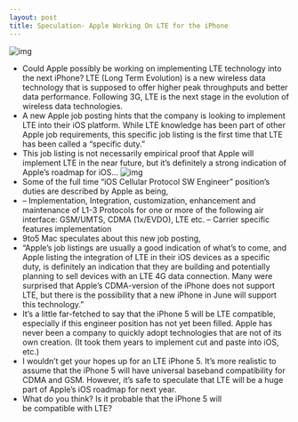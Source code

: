 ```yaml
---
layout: post
title: Speculation- Apple Working On LTE for the iPhone
---
```

![img](http://media.idownloadblog.com/wp-content/uploads/2011/02/LTE-Logo-e1296664920682.jpeg)
* Could Apple possibly be working on implementing LTE technology into the next iPhone? LTE (Long Term Evolution) is a new wireless data technology that is supposed to offer higher peak throughputs and better data performance. Following 3G, LTE is the next stage in the evolution of wireless data technologies.
* A new Apple job posting hints that the company is looking to implement LTE into their iOS platform. While LTE knowledge has been part of other Apple job requirements, this specific job listing is the first time that LTE has been called a “specific duty.”
* This job listing is not necessarily empirical proof that Apple will implement LTE in the near future, but it’s definitely a strong indication of Apple’s roadmap for iOS…
![img](http://media.idownloadblog.com/wp-content/uploads/2011/02/Apple-LTE-Job-Posting-e1296665818326.png)
* Some of the full time “iOS Cellular Protocol SW Engineer” position’s duties are described by Apple as being,
* – Implementation, Integration, customization, enhancement and maintenance of L1-3 Protocols for one or more of the following air interface: GSM/UMTS, CDMA (1x/EVDO), LTE etc. – Carrier specific features implementation
* 9to5 Mac speculates about this new job posting,
* “Apple’s job listings are usually a good indication of what’s to come, and Apple listing the integration of LTE in their iOS devices as a specific duty, is definitely an indication that they are building and potentially planning to sell devices with an LTE 4G data connection. Many were surprised that Apple’s CDMA-version of the iPhone does not support LTE, but there is the possibility that a new iPhone in June will support this technology.”
* It’s a little far-fetched to say that the iPhone 5 will be LTE compatible, especially if this engineer position has not yet been filled. Apple has never been a company to quickly adopt technologies that are not of its own creation. (It took them years to implement cut and paste into iOS, etc.)
* I wouldn’t get your hopes up for an LTE iPhone 5. It’s more realistic to assume that the iPhone 5 will have universal baseband compatibility for CDMA and GSM. However, it’s safe to speculate that LTE will be a huge part of Apple’s iOS roadmap for next year.
* What do you think? Is it probable that the iPhone 5 will be compatible with LTE?

